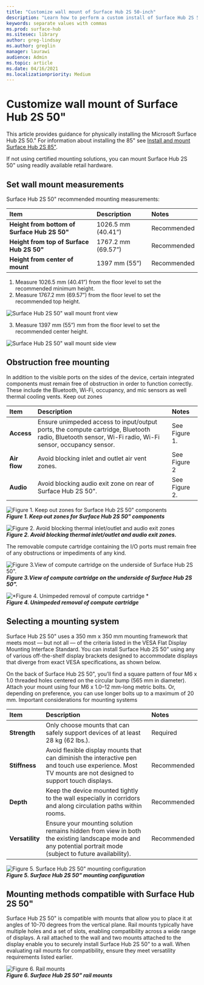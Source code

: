 ```yaml
---
title: "Customize wall mount of Surface Hub 2S 50-inch"
description: "Learn how to perform a custom install of Surface Hub 2S 50".
keywords: separate values with commas
ms.prod: surface-hub
ms.sitesec: library
author: greg-lindsay
ms.author: greglin
manager: laurawi
audience: Admin
ms.topic: article
ms.date: 04/16/2021
ms.localizationpriority: Medium
---
```


# Customize wall mount of Surface Hub 2S 50"

This article provides guidance for physically installing the Microsoft Surface Hub 2S 50." For information about installing the 85" see [Install and mount Surface Hub 2S 85"](surface-hub-2s-85-install-mount.md).

If not using certified mounting solutions, you can mount Surface Hub 2S 50" using readily available retail hardware.

## Set wall mount measurements

Surface Hub 2S 50" recommended mounting measurements:

|**Item**|**Description**|**Notes**|
|:------ |:------------- |:------- |
|**Height from bottom of Surface Hub 2S 50"**| 1026.5 mm (40.41”) | Recommended |
|**Height from top of Surface Hub 2S 50"**| 1767.2 mm (69.57”) | Recommended |
|**Height from center of mount**| 1397 mm (55”) | Recommended |

1. Measure 1026.5 mm (40.41”) from the floor level to set the recommended minimum height.
2. Measure 1767.2 mm (69.57”) from the floor level to set the recommended top height.

![*Surface Hub 2S 50" wall mount front view*](images/sh2-wall-front.png) <br>

3. Measure 1397 mm (55”) mm from the floor level to set the recommended center height.

![*Surface Hub 2S 50" wall mount side view*](images/sh2-wall-side.png) <br>

## Obstruction free mounting

In addition to the visible ports on the sides of the device, certain integrated components must remain free of obstruction in order to function correctly. These include the Bluetooth, Wi-Fi, occupancy, and mic sensors as well thermal cooling vents.
 Keep out zones

|**Item**|**Description**|**Notes**|
|:---- |:----------- |:----- |
|**Access**| Ensure unimpeded access to input/output ports, the compute cartridge, Bluetooth radio, Bluetooth sensor, Wi-Fi radio, Wi-Fi sensor, occupancy sensor. | See Figure 1. |
|**Air flow**| Avoid blocking inlet and outlet air vent zones. | See Figure 2  |
|**Audio**| Avoid blocking audio exit zone on rear of Surface Hub 2S 50". | See Figure 2. |

![*Figure 1. Keep out zones for Surface Hub 2S 50" components*](images/sh2-keepout-zones.png) <br>
***Figure 1. Keep out zones for Surface Hub 2S 50" components***

![*Figure 2. Avoid blocking thermal inlet/outlet and audio exit zones*](images/sh2-thermal-audio.png) <br>
***Figure 2. Avoid blocking thermal inlet/outlet and audio exit zones.<br>***

The removable compute cartridge containing the I/O ports must remain free of any obstructions or impediments of any kind.

![*Figure 3.View of compute cartridge on the underside of Surface Hub 2S 50".*](images/sh2-ports.png) <br>
***Figure 3.View of compute cartridge on the underside of Surface Hub 2S 50".***

![*Figure 4. Unimpeded removal of compute cartridge *](images/sh2-cartridge.png) <br>
***Figure 4. Unimpeded removal of compute cartridge***

## Selecting a mounting system

Surface Hub 2S 50" uses a 350 mm x 350 mm mounting framework that meets most — but not all — of the criteria listed in the VESA Flat Display Mounting Interface Standard. You can install Surface Hub 2S 50" using any of various off-the-shelf display brackets designed to accommodate displays that diverge from exact VESA specifications, as shown below.

On the back of Surface Hub 2S 50", you’ll find a square pattern of four M6 x 1.0 threaded holes centered on the circular bump (565 mm in diameter). Attach your mount using four M6 x 1.0–12 mm-long metric bolts. Or, depending on preference, you can use longer bolts up to a maximum of 20 mm.
Important considerations for mounting systems

|**Item**|**Description**|**Notes**|
|:------ |:------------- |:------- |
|**Strength**| Only choose mounts that can safely support devices of at least 28 kg (62 lbs.). | Required |
|**Stiffness**| Avoid flexible display mounts that can diminish the interactive pen and touch use experience. Most TV mounts are not designed to support touch displays. | Recommended |
|**Depth**| Keep the device mounted tightly to the wall especially in corridors and along circulation paths within rooms.| Recommended |
|**Versatility**| Ensure your mounting solution remains hidden from view in both the existing landscape mode and any  potential portrait mode (subject to future availability). | Recommended |

![*Figure 5. Surface Hub 2S 50" mounting configuration*](images/sh2-mount-config.png) <br>
***Figure 5. Surface Hub 2S 50" mounting configuration***

## Mounting methods compatible with Surface Hub 2S 50"

Surface Hub 2S 50" is compatible with mounts that allow you to place it at angles of 10-70 degrees from the vertical plane. Rail mounts typically have multiple holes and a set of slots, enabling compatibility across a wide range of displays. A rail attached to the wall and two mounts attached to the display enable you to securely install Surface Hub 2S 50" to a wall. When evaluating rail mounts for compatibility, ensure they meet versatility requirements listed earlier.

![*Figure 6. Rail mounts*](images/h2gen-railmount.png)<br>
***Figure 6. Surface Hub 2S 50" rail mounts***
